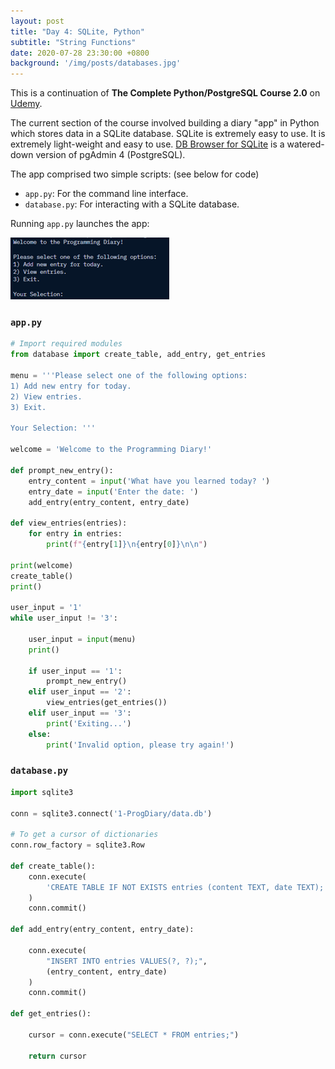 ```yaml
---
layout: post
title: "Day 4: SQLite, Python"
subtitle: "String Functions"
date: 2020-07-28 23:30:00 +0800
background: '/img/posts/databases.jpg'
---
```


This is a continuation of **The Complete Python/PostgreSQL Course 2.0** on [Udemy](https://www.udemy.com/course/complete-python-postgresql-database-course/).

The current section of the course involved building a diary "app" in Python which stores data in a SQLite database. SQLite is extremely easy to use. It is extremely light-weight and easy to use. [DB Browser for SQLite](https://sqlitebrowser.org/) is a watered-down version of pgAdmin 4 (PostgreSQL).

The app comprised two simple scripts: (see below for code)

* `app.py`: For the command line interface.
* `database.py`: For interacting with a SQLite database.

Running `app.py` launches the app:

<img src="../img/posts/day004-01.png">

### `app.py`
```py
# Import required modules
from database import create_table, add_entry, get_entries

menu = '''Please select one of the following options:
1) Add new entry for today.
2) View entries.
3) Exit.

Your Selection: '''

welcome = 'Welcome to the Programming Diary!'

def prompt_new_entry():
    entry_content = input('What have you learned today? ')
    entry_date = input('Enter the date: ')
    add_entry(entry_content, entry_date)

def view_entries(entries):
    for entry in entries:
        print(f"{entry[1]}\n{entry[0]}\n\n")

print(welcome)
create_table()
print()

user_input = '1'
while user_input != '3':

    user_input = input(menu)
    print()

    if user_input == '1':
        prompt_new_entry()
    elif user_input == '2':
        view_entries(get_entries())
    elif user_input == '3':
        print('Exiting...')
    else:
        print('Invalid option, please try again!')
```

### `database.py`
```py
import sqlite3

conn = sqlite3.connect('1-ProgDiary/data.db')

# To get a cursor of dictionaries
conn.row_factory = sqlite3.Row

def create_table():
    conn.execute(
        'CREATE TABLE IF NOT EXISTS entries (content TEXT, date TEXT);'
    )
    conn.commit()

def add_entry(entry_content, entry_date):

    conn.execute(
        "INSERT INTO entries VALUES(?, ?);",
        (entry_content, entry_date)
    )
    conn.commit()

def get_entries():
    
    cursor = conn.execute("SELECT * FROM entries;")
    
    return cursor
```